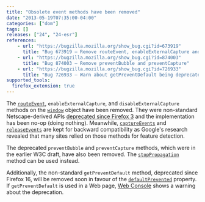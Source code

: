 ```yaml
---
title: "Obsolete event methods have been removed"
date: "2013-05-19T07:35:00-04:00"
categories: ["dom"]
tags: []
releases: ["24", "24-esr"]
references:
    - url: "https://bugzilla.mozilla.org/show_bug.cgi?id=673919"
      title: "Bug 673919 – Remove routeEvent, enableExternalCapture and disableExternalCapture"
    - url: "https://bugzilla.mozilla.org/show_bug.cgi?id=874003"
      title: "Bug 874003 – Remove preventBubble and preventCapture"
    - url: "https://bugzilla.mozilla.org/show_bug.cgi?id=726933"
      title: "Bug 726933 – Warn about getPreventDefault being deprecated"
supported_tools:
  firefox_extension: true
---
```

The [`routeEvent`](https://developer.mozilla.org/docs/Web/API/window.routeEvent), `enableExternalCapture`, and `disableExternalCapture` methods on the [`window`](https://developer.mozilla.org/docs/Web/API/window) object have been removed. They were non-standard Netscape-derived APIs [deprecated since Firefox 3](https://developer.mozilla.org/docs/Gecko_1.9_Changes_affecting_websites) and the implementation has been no-op (doing nothing). Meanwhile, [`captureEvents`](https://developer.mozilla.org/docs/Web/API/window.captureEvents) and [`releaseEvents`](https://developer.mozilla.org/docs/Web/API/window.releaseEvents) are kept for backward compatibility as Google's research revealed that many sites relied on those methods for feature detection.

The deprecated `preventBubble` and `preventCapture` methods, which were in the earlier W3C draft, have also been removed. The [`stopPropagation`](https://developer.mozilla.org/docs/Web/API/event.stopPropagation) method can be used instead.

Additionally, the non-standard `getPreventDefault` method, deprecated since Firefox 16, will be removed soon in favour of the [`defaultPrevented`](https://developer.mozilla.org/docs/Web/API/event.defaultPrevented) property. If `getPreventDefault` is used in a Web page, [Web Console](https://developer.mozilla.org/docs/Tools/Web_Console) shows a warning about the deprecation.
